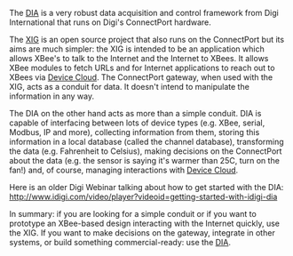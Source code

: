 The [DIA](http://www.digi.com/wiki/developer/index.php/Device_Cloud_Wiki) is a very robust data acquisition and control framework from Digi International that runs on Digi's ConnectPort hardware.

The [XIG](http://code.google.com/p/xig/w/edit) is an open source project that also runs on the ConnectPort but its aims are much simpler: the XIG is intended to be an application which allows XBee's to talk to the Internet and the Internet to XBees.  It allows XBee modules to fetch URLs and for Internet applications to reach out to XBees via [Device Cloud](http://devicecloud.com).  The ConnectPort gateway, when used with the XIG, acts as a conduit for data.  It doesn't intend to manipulate the information in any way.

The DIA on the other hand acts as more than a simple conduit. DIA is capable of interfacing between lots of device types (e.g. XBee, serial, Modbus, IP and more), collecting information from them, storing this information in a local database (called the channel database), transforming the data (e.g. Fahrenheit to Celsius), making decisions on the ConnectPort about the data (e.g. the sensor is saying
it's warmer than 25C, turn on the fan!) and, of course, managing interactions with [Device Cloud](http://devicecloud.com).

Here is an older Digi Webinar talking about how to get
started with the DIA: http://www.idigi.com/video/player?videoid=getting-started-with-idigi-dia

In summary: if you are looking for a simple conduit or if you want to prototype an XBee-based design interacting with the Internet quickly, use the XIG.  If you want to make decisions on the gateway, integrate
in other systems, or build something commercial-ready: use the [DIA](http://www.digi.com/wiki/developer/index.php/Device_Cloud_Wiki).